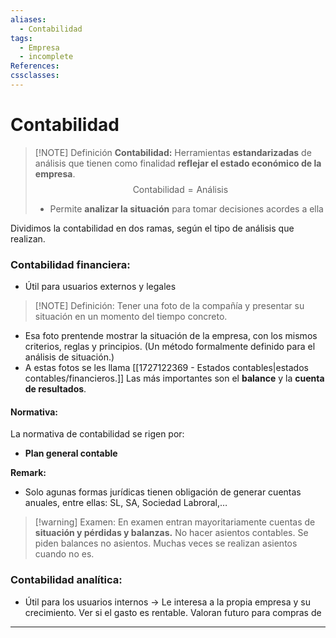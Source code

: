 ```yaml
---
aliases:
  - Contabilidad
tags:
  - Empresa
  - incomplete
References: 
cssclasses:
---
```

# Contabilidad

> [!NOTE] Definición 
 > **Contabilidad:** Herramientas **estandarizadas** de análisis que tienen como finalidad **reflejar el estado económico de la empresa**.
 > $$ \text{Contabilidad} = \text{Análisis}$$
 > + Permite **analizar la situación** para tomar decisiones acordes a ella

Dividimos la contabilidad en dos ramas, según el tipo de análisis que realizan.
### Contabilidad financiera: 
+ Útil para usuarios externos y legales 

> [!NOTE] Definición: 
>  Tener una foto de la compañía y presentar su situación en un momento del tiempo concreto. 
+ Esa foto prentende mostrar la situación de la empresa, con los mismos criterios, reglas y principios. (Un método formalmente definido para el análisis de situación.)
+ A estas fotos se les llama [[1727122369 - Estados contables|estados contables/financieros.]] Las más importantes son el **balance** y la **cuenta de resultados**.


#### Normativa:
La normativa de contabilidad se rigen por:
+ **Plan general contable** 

**Remark:** 
+ Solo agunas formas jurídicas tienen obligación de generar cuentas anuales, entre ellas: SL, SA, Sociedad Labroral,…

> [!warning] Examen: 
> En examen entran mayoritariamente cuentas de **situación y pérdidas y balanzas.** 
> No hacer asientos contables. Se piden balances no asientos. Muchas veces se realizan asientos cuando no es.

### Contabilidad analítica: 
+ Útil para los usuarios internos → Le interesa a la propia empresa y su crecimiento.
Ver si el gasto es rentable. Valoran futuro para compras de 



***